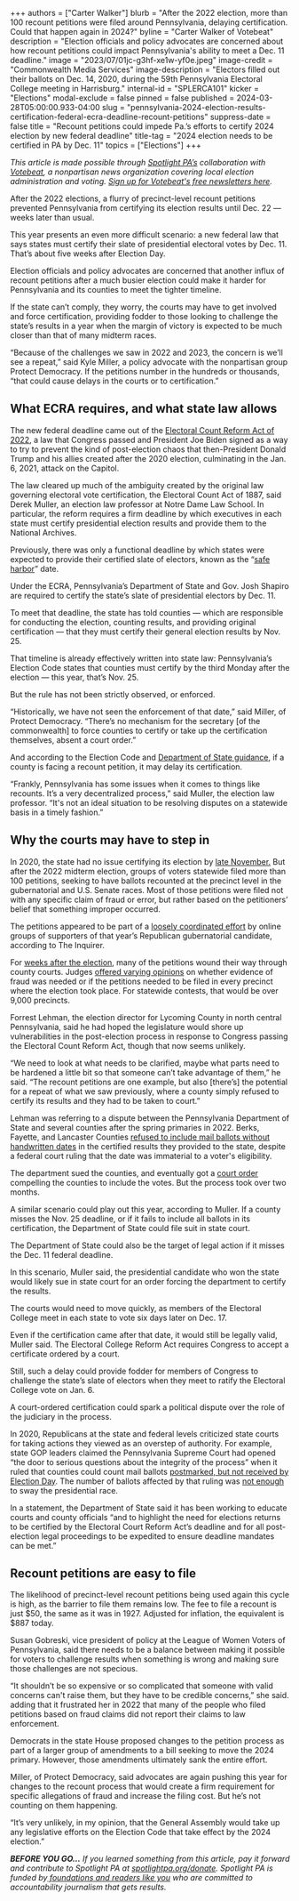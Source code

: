 +++
authors = ["Carter Walker"]
blurb = "After the 2022 election, more than 100 recount petitions were filed around Pennsylvania, delaying certification. Could that happen again in 2024?"
byline = "Carter Walker of Votebeat"
description = "Election officials and policy advocates are concerned about how recount petitions could impact Pennsylvania's ability to meet a Dec. 11 deadline."
image = "2023/07/01jc-g3hf-xe1w-yf0e.jpeg"
image-credit = "Commonwealth Media Services"
image-description = "Electors filled out their ballots on Dec. 14, 2020, during the 59th Pennsylvania Electoral College meeting in Harrisburg."
internal-id = "SPLERCA101"
kicker = "Elections"
modal-exclude = false
pinned = false
published = 2024-03-28T05:00:00.933-04:00
slug = "pennsylvania-2024-election-results-certification-federal-ecra-deadline-recount-petitions"
suppress-date = false
title = "Recount petitions could impede Pa.’s efforts to certify 2024 election by new federal deadline"
title-tag = "2024 election needs to be certified in PA by Dec. 11"
topics = ["Elections"]
+++

<em>This article is made possible through </em><a href="https://www.spotlightpa.org/"><em>Spotlight PA’s</em></a><em> collaboration with </em><a href="https://www.votebeat.org/"><em>Votebeat</em></a><em>, a nonpartisan news organization covering local election administration and voting. </em><a href="https://www.votebeat.org/newsletters/"><em>Sign up for Votebeat&#39;s free newsletters here</em></a><em>.</em>

After the 2022 elections, a flurry of precinct-level recount petitions prevented Pennsylvania from certifying its election results until Dec. 22 — weeks later than usual.

This year presents an even more difficult scenario: a new federal law that says states must certify their slate of presidential electoral votes by Dec. 11. That’s about five weeks after Election Day.

<script src="https://www.spotlightpa.org/embed.js" async></script><div data-spl-embed-version="1" data-spl-src="https://www.spotlightpa.org/embeds/newsletter/"></div>

Election officials and policy advocates are concerned that another influx of recount petitions after a much busier election could make it harder for Pennsylvania and its counties to meet the tighter timeline.

If the state can’t comply, they worry, the courts may have to get involved and force certification, providing fodder to those looking to challenge the state’s results in a year when the margin of victory is expected to be much closer than that of many midterm races.

“Because of the challenges we saw in 2022 and 2023, the concern is we’ll see a repeat,” said Kyle Miller, a policy advocate with the nonpartisan group Protect Democracy. If the petitions number in the hundreds or thousands, “that could cause delays in the courts or to certification.”

## What ECRA requires, and what state law allows

The new federal deadline came out of the <a href="https://www.npr.org/2022/12/22/1139951463/electoral-count-act-reform-passes">Electoral Count Reform Act of 2022</a>, a law that Congress passed and President Joe Biden signed as a way to try to prevent the kind of post-election chaos that then-President Donald Trump and his allies created after the 2020 election, culminating in the Jan. 6, 2021, attack on the Capitol.

The law cleared up much of the ambiguity created by the original law governing electoral vote certification, the Electoral Count Act of 1887, said Derek Muller, an election law professor at Notre Dame Law School. In particular, the reform requires a firm deadline by which executives in each state must certify presidential election results and provide them to the National Archives.

Previously, there was only a functional deadline by which states were expected to provide their certified slate of electors, known as the “<a href="https://www.nytimes.com/2020/12/08/us/politics/election-safe-harbor-deadline.html">safe harbor</a>” date.

Under the ECRA, Pennsylvania’s Department of State and Gov. Josh Shapiro are required to certify the state’s slate of presidential electors by Dec. 11.

To meet that deadline, the state has told counties — which are responsible for conducting the election, counting results, and providing original certification — that they must certify their general election results by Nov. 25.

That timeline is already effectively written into state law: Pennsylvania’s Election Code states that counties must certify by the third Monday after the election — this year, that’s Nov. 25.

But the rule has not been strictly observed, or enforced.

“Historically, we have not seen the enforcement of that date,” said Miller, of Protect Democracy. “There’s no mechanism for the secretary \[of the commonwealth\] to force counties to certify or take up the certification themselves, absent a court order.”

And according to the Election Code and <a href="https://www.pennlive.com/elections/2022/11/recount-efforts-hold-up-pa-election-certifications-its-a-fluid-situation.html">Department of State guidance</a>, if a county is facing a recount petition, it may delay its certification.

“Frankly, Pennsylvania has some issues when it comes to things like recounts. It’s a very decentralized process,” said Muller, the election law professor. “It&#39;s not an ideal situation to be resolving disputes on a statewide basis in a timely fashion.”

## Why the courts may have to step in

In 2020, the state had no issue certifying its election by <a href="https://www.inquirer.com/politics/election/pennsylvania-certification-2020-presidential-election-vote-20201124.html#:~:text=Pennsylvania%20Secretary%20of%20State%20Kathy,vote%20to%2048.8%25%20for%20Trump.">late November.</a> But after the 2022 midterm election, groups of voters statewide filed more than 100 petitions, seeking to have ballots recounted at the precinct level in the gubernatorial and U.S. Senate races. Most of those petitions were filed not with any specific claim of fraud or error, but rather based on the petitioners’ belief that something improper occurred.

The petitions appeared to be part of a <a href="https://www.inquirer.com/politics/election/doug-mastriano-pa-governor-election-results-recount-petitions-20221123.html">loosely coordinated effort</a> by online groups of supporters of that year’s Republican gubernatorial candidate, according to The Inquirer.

For <a href="https://www.votebeat.org/pennsylvania/2022/12/1/23488003/recount-petitions-delay-certifications-without-evidence/">weeks after the election</a>, many of the petitions wound their way through county courts. Judges <a href="https://www.votebeat.org/pennsylvania/2023/2/28/23619213/pennsylvania-commonwealth-court-election-fraud-recount-petitions-midterms/">offered varying opinions</a> on whether evidence of fraud was needed or if the petitions needed to be filed in every precinct where the election took place. For statewide contests, that would be over 9,000 precincts.

Forrest Lehman, the election director for Lycoming County in north central Pennsylvania, said he had hoped the legislature would shore up vulnerabilities in the post-election process in response to Congress passing the Electoral Count Reform Act, though that now seems unlikely.

“We need to look at what needs to be clarified, maybe what parts need to be hardened a little bit so that someone can’t take advantage of them,” he said. “The recount petitions are one example, but also \[there’s\] the potential for a repeat of what we saw previously, where a county simply refused to certify its results and they had to be taken to court.”

Lehman was referring to a dispute between the Pennsylvania Department of State and several counties after the spring primaries in 2022. Berks, Fayette, and Lancaster Counties <a href="https://apnews.com/article/2022-midterm-elections-pennsylvania-lawsuits-legislature-lancaster-b34122ea661222a31fee22fc249bdfd8">refused to include mail ballots without handwritten dates</a> in the certified results they provided to the state, despite a federal court ruling that the date was immaterial to a voter&#39;s eligibility.

The department sued the counties, and eventually got a <a href="https://lancasteronline.com/news/local/judge-orders-lancaster-berks-and-fayette-to-count-undated-primary-ballots/article_1d9270d2-1ff4-11ed-8c11-5fe3cf0d63fd.html">court order</a> compelling the counties to include the votes. But the process took over two months.

A similar scenario could play out this year, according to Muller. If a county misses the Nov. 25 deadline, or if it fails to include all ballots in its certification, the Department of State could file suit in state court.

The Department of State could also be the target of legal action if it misses the Dec. 11 federal deadline.

In this scenario, Muller said, the presidential candidate who won the state would likely sue in state court for an order forcing the department to certify the results.

The courts would need to move quickly, as members of the Electoral College meet in each state to vote six days later on Dec. 17.

Even if the certification came after that date, it would still be legally valid, Muller said. The Electoral College Reform Act requires Congress to accept a certificate ordered by a court.

Still, such a delay could provide fodder for members of Congress to challenge the state’s slate of electors when they meet to ratify the Electoral College vote on Jan. 6.

A court-ordered certification could spark a political dispute over the role of the judiciary in the process.

In 2020, Republicans at the state and federal levels criticized state courts for taking actions they viewed as an overstep of authority. For example, state GOP leaders claimed the Pennsylvania Supreme Court had opened “the door to serious questions about the integrity of the process” when it ruled that counties could count mail ballots <a href="https://www.npr.org/2020/09/17/914160122/pennsylvania-supreme-court-extends-vote-by-mail-deadline-allows-drop-boxes">postmarked, but not received by Election Day</a>. The number of ballots affected by that ruling was <a href="https://www.inquirer.com/politics/election/pennsylvania-mail-ballots-counted-deadline-supreme-court-20201111.html">not enough</a> to sway the presidential race.

In a statement, the Department of State said it has been working to educate courts and county officials “and to highlight the need for elections returns to be certified by the Electoral Court Reform Act’s deadline and for all post-election legal proceedings to be expedited to ensure deadline mandates can be met.”

## Recount petitions are easy to file

The likelihood of precinct-level recount petitions being used again this cycle is high, as the barrier to file them remains low. The fee to file a recount is just $50, the same as it was in 1927. Adjusted for inflation, the equivalent is $887 today.

Susan Gobreski, vice president of policy at the League of Women Voters of Pennsylvania, said there needs to be a balance between making it possible for voters to challenge results when something is wrong and making sure those challenges are not specious.

<script src="https://www.spotlightpa.org/embed.js" async></script><div data-spl-embed-version="1" data-spl-src="https://www.spotlightpa.org/embeds/donate/"></div>

“It shouldn’t be so expensive or so complicated that someone with valid concerns can&#39;t raise them, but they have to be credible concerns,” she said. adding that it frustrated her in 2022 that many of the people who filed petitions based on fraud claims did not report their claims to law enforcement.

Democrats in the state House proposed changes to the petition process as part of a larger group of amendments to a bill seeking to move the 2024 primary. However, those amendments ultimately sank the entire effort.

Miller, of Protect Democracy, said advocates are again pushing this year for changes to the recount process that would create a firm requirement for specific allegations of fraud and increase the filing cost. But he’s not counting on them happening.

“It’s very unlikely, in my opinion, that the General Assembly would take up any legislative efforts on the Election Code that take effect by the 2024 election.”

<strong><em>BEFORE YOU GO…</em></strong><em> If you learned something from this article, pay it forward and contribute to Spotlight PA at </em><a href="https://www.spotlightpa.org/donate"><em>spotlightpa.org/donate</em></a><em>. Spotlight PA is funded by</em><a href="https://www.spotlightpa.org/support"><em> foundations and readers like you</em></a><em> who are committed to accountability journalism that gets results.</em>

